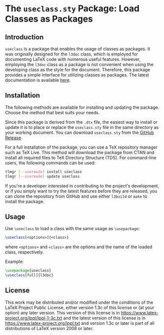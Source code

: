 # The `useclass.sty` Package: Load Classes as Packages

## Introduction
`useclass` is a package that enables the usage of classes as packages.
It was originally designed for the `l3doc` class, which is employed for documenting LaTeX code with numerous useful features.
However, employing the `l3doc` class as a package is not convenient when using the developing class as the style for the document.
Therefore, this package provides a simple interface for utilizing classes as packages.
The latest documentation is available [here](https://github.com/huangyxi/useclass/releases/latest/download/useclass.pdf).


## Installation

The following methods are available for installing and updating the package.
Choose the method that best suits your needs.

Since this package is derived from the `.dtx` file, the easiest way to install or update it is to place or replace the `useclass.sty` file in the same directory as your working document.
You can download `useclass.sty` from the [GitHub Release](https://github.com/huangyxi/useclass/releases/latest/download/useclass.sty).

For a full installation of the package, you can use a TeX repository manager such as TeX Live.
This method will download the package from CTAN and install all required files to TeX Directory Structure (TDS).
For command-line users, the following commands can be used:

```bash
tlmgr [--usermode] install useclass
tlmgr [--usermode] update useclass
```

If you're a developer interested in contributing to the project's development, or if you simply want to try the latest features before they are released, you can clone the repository from GitHub and use either `l3build` or `make` to install the package.


## Usage
Use `\useclass` to load a class with the same usage as `\usepackage`:
```tex
\useclass[<options>]{<class>}
```
where `<options>` and `<class>` are the options and the name of the loaded class, respectively.

Example:
```tex
\usepackage{useclass}
\useclass[full]{l3doc}
```

## License
This work may be distributed and/or modified under the
conditions of the LaTeX Project Public License, either version 1.3c
of this license or (at your option) any later version.
This version of this license is in
    https://www.latex-project.org/lppl/lppl-1-3c.txt
and the latest version of this license is in
    https://www.latex-project.org/lppl.txt
and version 1.3c or later is part of all distributions of LaTeX
version 2008 or later.
